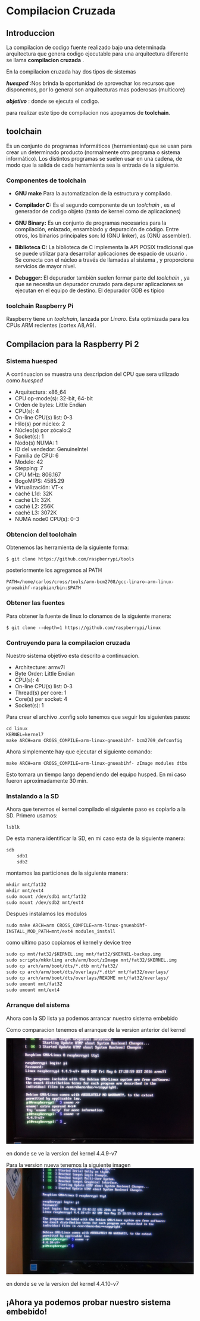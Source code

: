# Compilacion Cruzada

## Introduccion

La compilacion de codigo fuente realizado bajo una determinada arquitectura que genera codigo ejecutable para una arquitectura diferente se llama __compilacion cruzada__ .

En la compilacion cruzada hay dos tipos de sistemas

__*huesped*__
:Nos brinda la oportunidad de aprovechar los recursos que disponemos, por lo general son arquitecturas mas poderosas (multicore)

__*objetivo*__ :
donde se ejecuta el codigo.

para realizar este tipo de compilacion nos apoyamos de __toolchain__.

## toolchain

Es un conjunto de programas informáticos (herramientas) que se usan para crear un determinado producto (normalmente otro programa o sistema informático). Los distintos programas se suelen usar en una cadena, de modo que la salida de cada herramienta sea la entrada de la siguiente.

### Componentes de toolchain

+ __GNU make__ Para la automatizacion de la estructura y compilado.

+ __Compilador C:__ Es el segundo componente de un _toolchain_ , es el generador de codigo objeto (tanto de kernel como de aplicaciones)

+ __GNU Binary:__  Es un conjunto de programas necesarios para la compilación, enlazado, ensamblado y depuración de código. Entre otros, los binarios principales son: ld (GNU linker), as (GNU assembler).

+ __Biblioteca C:__ La biblioteca de C implementa la API POSIX tradicional que se puede utilizar para desarrollar aplicaciones de espacio de usuario . Se conecta con el núcleo a través de llamadas al sistema , y proporciona servicios de mayor nivel.

+ __Debugger:__ El depurador también suelen formar parte del _toolchain_ , ya que se necesita un depurador cruzado para depurar aplicaciones se ejecutan en el equipo de destino. El depurador GDB es típico




### toolchain Raspberry Pi

Raspberry tiene un _toolchain_, lanzada por *Linaro*. Esta optimizada para los CPUs ARM recientes (cortex A8,A9).

## Compilacion para la Raspberry Pi 2

### Sistema huesped

A continuacion se muestra una descripcion del CPU que sera utilizado como *huesped*

+ Arquitectura:          x86_64
+ CPU op-mode(s):        32-bit, 64-bit
+ Orden de bytes:        Little Endian
+ CPU(s):                4
+ On-line CPU(s) list:   0-3
+ Hilo(s) por núcleo:   2
+ Núcleo(s) por zócalo:2
+ Socket(s):             1
+ Nodo(s) NUMA:          1
+ ID del vendedor:       GenuineIntel
+ Familia de CPU:        6
+ Modelo:                42
+ Stepping:              7
+ CPU MHz:               806.167
+ BogoMIPS:              4585.29
+ Virtualización:       VT-x
+ caché L1d:            32K
+ caché L1i:            32K
+ caché L2:             256K
+ caché L3:             3072K
+ NUMA node0 CPU(s):     0-3


### Obtencion del toolchain

Obtenemos las herramienta de la siguiente forma:

	$ git clone https://github.com/raspberrypi/tools

posteriormente los agregamos al PATH

	PATH=/home/carlos/cross/tools/arm-bcm2708/gcc-linaro-arm-linux-gnueabihf-raspbian/bin:$PATH

### Obtener las fuentes

Para obtener la fuente de linux lo clonamos de la siguiente manera:

	$ git clone --depth=1 https://github.com/raspberrypi/linux



### Contruyendo para la compilacion cruzada

Nuestro sistema objetivo esta descrito a continuacion.

+ Architecture:          armv7l
+ Byte Order:            Little Endian
+ CPU(s):                4
+ On-line CPU(s) list:   0-3
+ Thread(s) per core:    1
+ Core(s) per socket:    4
+ Socket(s):             1

Para crear el archivo .config solo tenemos que seguir los siguientes pasos:

	cd linux
	KERNEL=kernel7
	make ARCH=arm CROSS_COMPILE=arm-linux-gnueabihf- bcm2709_defconfig

Ahora simplemente hay que ejecutar el siguiente comando:

	make ARCH=arm CROSS_COMPILE=arm-linux-gnueabihf- zImage modules dtbs

Esto tomara un tiempo largo dependiendo del equipo husped. En mi caso fueron aproximadamente 30 min.

### Instalando a la SD

Ahora que tenemos el kernel compilado el siguiente paso es copiarlo a la SD. Primero usamos:

	lsblk

De esta manera identificar la SD, en mi caso esta de la siguiente manera:

	sdb
		sdb1
		sdb2

montamos las particiones de la siguiente manera:

	mkdir mnt/fat32
	mkdir mnt/ext4
	sudo mount /dev/sdb1 mnt/fat32
	sudo mount /dev/sdb2 mnt/ext4

Despues instalamos los modulos

	sudo make ARCH=arm CROSS_COMPILE=arm-linux-gnueabihf- INSTALL_MOD_PATH=mnt/ext4 modules_install

como ultimo paso copiamos el kernel y device tree

	sudo cp mnt/fat32/$KERNEL.img mnt/fat32/$KERNEL-backup.img
	sudo scripts/mkknlimg arch/arm/boot/zImage mnt/fat32/$KERNEL.img
	sudo cp arch/arm/boot/dts/*.dtb mnt/fat32/
	sudo cp arch/arm/boot/dts/overlays/*.dtb* mnt/fat32/overlays/
	sudo cp arch/arm/boot/dts/overlays/README mnt/fat32/overlays/
	sudo umount mnt/fat32
	sudo umount mnt/ext4

### Arranque del sistema

Ahora con la SD lista ya podemos arrancar nuestro sistema embebido

Como comparacion tenemos el arranque de la version anterior del kernel

![old](Imagenes/old.JPG "Kernel antiguo")

en donde se ve la version del kernel 4.4.9-v7

Para la version nueva tenemos la siguiente imagen
![new ](Imagenes/new.JPG "Kernel nuevo")

en donde se ve la version del kernel 4.4.10-v7



## ¡Ahora ya podemos probar nuestro sistema embebido!
